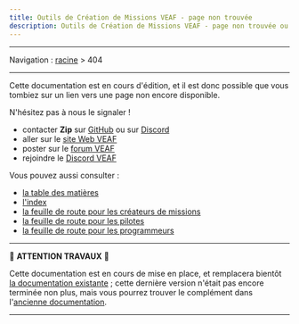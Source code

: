 ```yaml
---
title: Outils de Création de Missions VEAF - page non trouvée
description: Outils de Création de Missions VEAF - page non trouvée ou en cours de rédaction
---
```


-----------------------------

Navigation : [racine](./index.md) > 404

-----------------------------

Cette documentation est en cours d'édition, et il est donc possible que vous tombiez sur un lien vers une page non encore disponible.

N'hésitez pas à nous le signaler !

* contacter **Zip** sur [GitHub][Zip on Github] ou sur [Discord][Zip on Discord]
* aller sur le [site Web VEAF]
* poster sur le [forum VEAF]
* rejoindre le [Discord VEAF]

Vous pouvez aussi consulter :
- [la table des matières](./ref_toc.md)
- [l'index](ref_index.md)
- [la feuille de route pour les créateurs de missions](./roadbook/road_missionmaker.md)
- [la feuille de route pour les pilotes](./roadbook/road_pilot.md)
- [la feuille de route pour les programmeurs](./roadbook/road_programmer.md)

-----------------------------

🚧 **ATTENTION TRAVAUX** 🚧

Cette documentation est en cours de mise en place, et remplacera bientôt [la documentation existante](https://veaf.github.io/documentation/) ; cette dernière version n'était pas encore terminée non plus, mais vous pourrez trouver le complément dans l'[ancienne documentation](https://github.com/VEAF/VEAF-Mission-Creation-Tools/blob/master/old_documentation/_index.md).

-----------------------------


[table des matières]: ./ref_toc.md
[index des pages]: ./ref_index.md

[Badge-Discord]: https://img.shields.io/discord/471061487662792715?label=VEAF%20Discord&style=for-the-badge
[VEAF-logo]: ./images/logo.png


[Discord VEAF]: https://www.veaf.org/discord
[Zip on Github]: https://github.com/davidp57
[Zip on Discord]: https://discordapp.com/users/421317390807203850
[site Web VEAF]: https://www.veaf.org
[forum VEAF]: https://www.veaf.org/forum

[VEAF-Mission-Creation-Tools-repository]: https://github.com/VEAF/VEAF-Mission-Creation-Tools
[VEAF-mission-converter-repository]:https://github.com/VEAF/VEAF-mission-converter
[VEAF-demo-mission-repository]: https://github.com/VEAF/VEAF-Demo-Mission
[VEAF-Open-Training-Mission-repository]:https://github.com/VEAF/VEAF-Open-Training-Mission
[VEAF-Multiplayer-Missions-repository]: https://github.com/VEAF/VEAF-Multiplayer-Missions
